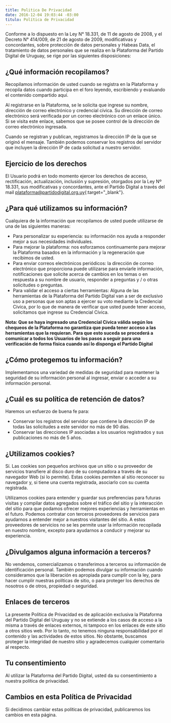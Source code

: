 ```yaml
---
title: Politica De Privacidad
date: 2016-12-04 19:03:44 -03:00
titulo: Política de Privacidad
---
```


Conforme a lo dispuesto en la Ley N° 18.331, de 11 de agosto de 2008, y el Decreto N° 414/009, de 21 de
agosto de 2009, modificativas y concordantes, sobre protección de datos personales y Habeas Data, el
tratamiento de datos personales que se realiza en la Plataforma del Partido Digital de Uruguay, se rige
por las siguientes disposiciones:

## ¿Qué información recopilamos?
Recopilamos información de usted cuando se registra en la Plataforma y recopila datos cuando participa
en el foro leyendo, escribiendo y evaluando el contenido compartido aquí.

Al registrarse en la Plataforma, se le solicita que ingrese su nombre, dirección de correo electrónico
y credencial cívica. Su dirección de correo electrónico será verificada por un correo electrónico con un enlace
único. Si se visita este enlace, sabemos que se posee control de la dirección de correo electrónico ingresada.

Cuando se registran y publican, registramos la dirección IP de la que se originó el mensaje. También podemos
conservar los registros del servidor que incluyen la dirección IP de cada solicitud a nuestro servidor.

## Ejercicio de los derechos
El Usuario podrá en todo momento ejercer los derechos de acceso, rectificación, actualización, inclusión y
supresión, otorgados por la Ley Nº 18.331, sus modificativas y concordantes, ante el Partido Digital a través
del mail [plataforma@partidodigital.org.uy]{:target="_blank"}.

## ¿Para qué utilizamos su información?
Cualquiera de la información que recopilamos de usted puede utilizarse de una de las siguientes maneras:

 * Para personalizar su experiencia: su información nos ayuda a responder mejor a sus necesidades individuales.
 * Para mejorar la plataforma: nos esforzamos continuamente para mejorar la Plataforma basados en la
 información y la regeneración que recibimos de usted.
 * Para enviar correos electrónicos periódicos: la dirección de correo electrónico que proporciona puede utilizarse
 para enviarle información, notificaciones que solicite acerca de cambios en los temas o en respuesta a su nombre
 de usuario, responder a preguntas y / o otras solicitudes o preguntas.
 * Para validar el acceso a ciertas herramientas: Alguna de las herramientas de la Plataforma del Partido Digital
 van a ser de exclusivo uso a personas que son aptas a ejercer su voto mediante la Credencial Cívica, por lo que
 de manera de verificar que usted puede tener acceso, solicitamos que ingrese su Credencial Cívica.

**Nota: Que se haya ingresado una Credencial Cívica válida según los chequeos de la Plataforma no garantiza que pueda
 tener acceso a las herramientas que la requieran. Para que esto suceda se procederá a comunicar a todos los Usuarios
 de los pasos a seguir para una verificación de forma física cuando así lo disponga el Partido Digital**

## ¿Cómo protegemos tu información?
Implementamos una variedad de medidas de seguridad para mantener la seguridad de su información personal al ingresar,
enviar o acceder a su información personal.

## ¿Cuál es su política de retención de datos?
Haremos un esfuerzo de buena fe para:

 * Conservar los registros del servidor que contiene la dirección IP de todas las solicitudes a este servidor no más de
 90 días.
 * Conservar las direcciones IP asociadas a los usuarios registrados y sus publicaciones no más de 5 años.

## ¿Utilizamos cookies?
Sí. Las cookies son pequeños archivos que un sitio o su proveedor de servicios transfiere al disco duro de su computadora
a través de su navegador Web (si lo permite). Estas cookies permiten al sitio reconocer su navegador y, si tiene una cuenta
registrada, asociarlo con su cuenta registrada.

Utilizamos cookies para entender y guardar sus preferencias para futuras visitas y compilar datos agregados sobre el tráfico
del sitio y la interacción del sitio para que podamos ofrecer mejores experiencias y herramientas en el futuro. Podemos
contratar con terceros proveedores de servicios para ayudarnos a entender mejor a nuestros visitantes del sitio. A estos
proveedores de servicios no se les permite usar la información recopilada en nuestro nombre, excepto para ayudarnos a conducir
y mejorar su experiencia.

## ¿Divulgamos alguna información a terceros?
No vendemos, comercializamos o transferimos a terceros su información de identificación personal. También podemos divulgar su
información cuando consideramos que la liberación es apropiada para cumplir con la ley, para hacer cumplir nuestras políticas
de sitio, o para proteger los derechos de nosotros o de otros, propiedad o seguridad.

## Enlaces de terceros
La presente Política de Privacidad es de aplicación exclusiva la Plataforma del Partido Digital del Uruguay y no se extiende a
los casos de acceso a la misma a través de enlaces externos, ni tampoco en los enlaces de este sitio a otros sitios web. Por lo
tanto, no tenemos ninguna responsabilidad por el contenido y las actividades de estos sitios. No obstante, buscamos proteger la
integridad de nuestro sitio y agradecemos cualquier comentario al respecto.

## Tu consentimiento
Al utilizar la Plataforma del Partido Digital, usted da su consentimiento a nuestra política de privacidad.

## Cambios en esta Política de Privacidad
Si decidimos cambiar estas políticas de privacidad, publicaremos los cambios en esta página.

[plataforma@partidodigital.org.uy]: mailto:plataforma@partidodigital.org.uy